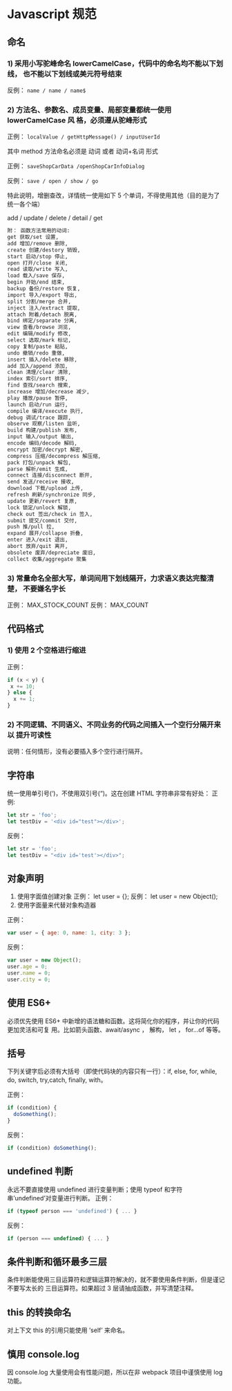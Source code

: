 
# Javascript 规范

## 命名

### 1) 采用小写驼峰命名 lowerCamelCase，代码中的命名均不能以下划线， 也不能以下划线或美元符号结束

反例： `name / name / name$`

### 2) 方法名、参数名、成员变量、局部变量都统一使用 lowerCamelCase 风 格，必须遵从驼峰形式

正例： `localValue / getHttpMessage() / inputUserId`

其中 method 方法命名必须是 动词 或者 动词+名词 形式

正例： `saveShopCarData /openShopCarInfoDialog`

反例： `save / open / show / go`

特此说明，增删查改，详情统一使用如下 5 个单词，不得使用其他（目的是为了统一各个端）

add / update / delete / detail / get

```txt
附： 函数方法常用的动词: 
get 获取/set 设置, 
add 增加/remove 删除, 
create 创建/destory 销毁, 
start 启动/stop 停止, 
open 打开/close 关闭, 
read 读取/write 写入, 
load 载入/save 保存,
begin 开始/end 结束, 
backup 备份/restore 恢复,
import 导入/export 导出, 
split 分割/merge 合并,
inject 注入/extract 提取,
attach 附着/detach 脱离, 
bind 绑定/separate 分离, 
view 查看/browse 浏览, 
edit 编辑/modify 修改,
select 选取/mark 标记, 
copy 复制/paste 粘贴,
undo 撤销/redo 重做, 
insert 插入/delete 移除,
add 加入/append 添加, 
clean 清理/clear 清除,
index 索引/sort 排序,
find 查找/search 搜索, 
increase 增加/decrease 减少, 
play 播放/pause 暂停, 
launch 启动/run 运行, 
compile 编译/execute 执行, 
debug 调试/trace 跟踪, 
observe 观察/listen 监听,
build 构建/publish 发布,
input 输入/output 输出,
encode 编码/decode 解码, 
encrypt 加密/decrypt 解密, 
compress 压缩/decompress 解压缩, 
pack 打包/unpack 解包,
parse 解析/emit 生成,
connect 连接/disconnect 断开,
send 发送/receive 接收, 
download 下载/upload 上传, 
refresh 刷新/synchronize 同步,
update 更新/revert 复原, 
lock 锁定/unlock 解锁, 
check out 签出/check in 签入, 
submit 提交/commit 交付, 
push 推/pull 拉,
expand 展开/collapse 折叠, 
enter 进入/exit 退出,
abort 放弃/quit 离开, 
obsolete 废弃/depreciate 废旧, 
collect 收集/aggregate 聚集
```

### 3) 常量命名全部大写，单词间用下划线隔开，力求语义表达完整清楚， 不要嫌名字长

正例： MAX_STOCK_COUNT
反例： MAX_COUNT

## 代码格式

### 1) 使用 2 个空格进行缩进

正例：

```js
if (x < y) {
 x += 10;
} else {
  x += 1; 
}
```

### 2) 不同逻辑、不同语义、不同业务的代码之间插入一个空行分隔开来以 提升可读性

说明：任何情形，没有必要插入多个空行进行隔开。

## 字符串

统一使用单引号(‘)，不使用双引号(“)。这在创建 HTML 字符串非常有好处：
正例:

```js
let str = 'foo';
let testDiv = '<div id="test"></div>'; 
```

反例：

```js
let str = 'foo'; 
let testDiv = "<div id='test'></div>";
```

## 对象声明

1) 使用字面值创建对象
正例： let user = {};
反例： let user = new Object();
1) 使用字面量来代替对象构造器

正例：

```js
var user = { age: 0, name: 1, city: 3 };
```

反例：

```js
var user = new Object();
user.age = 0;
user.name = 0;
user.city = 0;
```

## 使用 ES6+

必须优先使用 ES6+ 中新增的语法糖和函数。这将简化你的程序，并让你的代码更加灵活和可复 用。比如箭头函数、await/async ， 解构， let ， for…of 等等。

## 括号

下列关键字后必须有大括号（即使代码块的内容只有一行）：if, else, for, while, do, switch, try,catch, finally, with。

正例：

```js
if (condition) { 
  doSomething();
}
````

反例：

```js
if (condition) doSomething();
```

## undefined 判断

永远不要直接使用 undefined 进行变量判断；使用 typeof 和字符串’undefined’对变量进行判断。
正例：

```js
if (typeof person === 'undefined') { ... }
```

反例：

```js
if (person === undefined) { ... }
```

## 条件判断和循环最多三层

条件判断能使用三目运算符和逻辑运算符解决的，就不要使用条件判断，但是谨记不要写太长的 三目运算符。如果超过 3 层请抽成函数，并写清楚注释。

## this 的转换命名

对上下文 this 的引用只能使用 ’self’ 来命名。

## 慎用 console.log

因 console.log 大量使用会有性能问题，所以在非 webpack 项目中谨慎使用 log 功能。
